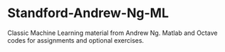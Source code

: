 # Standford-Andrew-Ng-ML
Classic Machine Learning material from Andrew Ng. Matlab and Octave codes for assignments and optional exercises.
